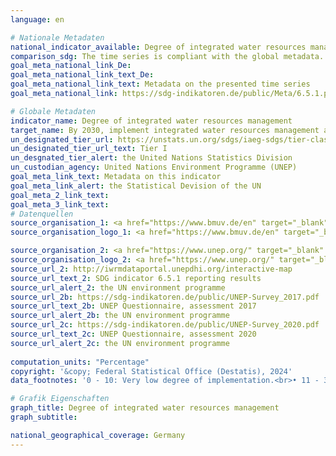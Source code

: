 ```yaml
---
language: en    

# Nationale Metadaten    
national_indicator_available: Degree of integrated water resources management implementation    
comparison_sdg: The time series is compliant with the global metadata.    
goal_meta_national_link_De: 
goal_meta_national_link_text_De: 
goal_meta_national_link_text: Metadata on the presented time series
goal_meta_national_link: https://sdg-indikatoren.de/public/Meta/6.5.1.pdf    

# Globale Metadaten    
indicator_name: Degree of integrated water resources management    
target_name: By 2030, implement integrated water resources management at all levels, including through transboundary cooperation as appropriate    
un_designated_tier_url: https://unstats.un.org/sdgs/iaeg-sdgs/tier-classification/    
un_designated_tier_url_text: Tier I    
un_desgnated_tier_alert: the United Nations Statistics Division    
un_custodian_agency: United Nations Environment Programme (UNEP)    
goal_meta_link_text: Metadata on this indicator    
goal_meta_link_alert: the Statistical Devision of the UN    
goal_meta_2_link_text:     
goal_meta_3_link_text:         
# Datenquellen
source_organisation_1: <a href="https://www.bmuv.de/en" target="_blank" onclick="return confirm_alert('the Federal Ministry for the Environment, Nature Conservation, Nuclear Safety and Consumer Protection','En');"> Federal Ministry for the Environment, Nature Conservation, Nuclear Safety and Consumer Protection </a>
source_organisation_logo_1: <a href="https://www.bmuv.de/en" target="_blank" onclick="return confirm_alert('the Federal Ministry for the Environment, Nature Conservation, Nuclear Safety and Consumer Protection','En');"><img src="https://sdg-indikatoren.de/public/OrgImgEn/bmuv.png" alt="Logo bmuv" style="height:60px; width:148px"/></a>

source_organisation_2: <a href="https://www.unep.org/" target="_blank" onclick="return confirm_alert('the UN environment programme','En');"> United Nations Environment Programme (UNEP) </a>
source_organisation_logo_2: <a href="https://www.unep.org/" target="_blank" onclick="return confirm_alert('the UN environment programme','En');"><img src="https://sdg-indikatoren.de/public/OrgImgEn/unep.png" alt="Logo unep" style="height:60px; width:148px"/></a>
source_url_2: http://iwrmdataportal.unepdhi.org/interactive-map
source_url_text_2: SDG indicator 6.5.1 reporting results
source_url_alert_2: the UN environment programme
source_url_2b: https://sdg-indikatoren.de/public/UNEP-Survey_2017.pdf
source_url_text_2b: UNEP Questionnaire, assessment 2017
source_url_alert_2b: the UN environment programme
source_url_2c: https://sdg-indikatoren.de/public/UNEP-Survey_2020.pdf
source_url_text_2c: UNEP Questionnaire, assessment 2020
source_url_alert_2c: the UN environment programme
    
computation_units: "Percentage"    
copyright: '&copy; Federal Statistical Office (Destatis), 2024'    
data_footnotes: '0 - 10: Very low degree of implementation.<br>• 11 - 30: Low degree of implementation.<br>• 31 - 50: Medium-low degree of implementation.<br>• 51 - 70: Medium-high degree of implementation.<br>• 71 - 90: High degree of implementation.<br>• 91 - 100: Very high degree of implementation.'    

# Grafik Eigenschaften    
graph_title: Degree of integrated water resources management
graph_subtitle:     

national_geographical_coverage: Germany    
---
```


<span></span>